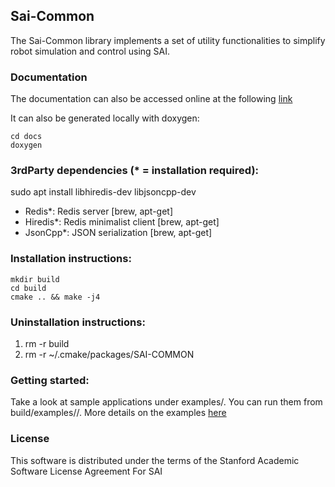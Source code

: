 ## Sai-Common
The Sai-Common library implements a set of utility functionalities to simplify robot simulation and control using SAI.

### Documentation
The documentation can also be accessed online at the following [link](https://manips-sai-org.github.io/sai-common/)

It can also be generated locally with doxygen:
```
cd docs
doxygen
```

### 3rdParty dependencies (* = installation required):

sudo apt install libhiredis-dev libjsoncpp-dev

* Redis*: Redis server [brew, apt-get]
* Hiredis*: Redis minimalist client [brew, apt-get]
* JsonCpp*: JSON serialization [brew, apt-get]

### Installation instructions:
```
mkdir build
cd build
cmake .. && make -j4
```

### Uninstallation instructions: 

1. rm -r build
2. rm -r ~/.cmake/packages/SAI-COMMON

### Getting started:
Take a look at sample applications under examples/.
You can run them from build/examples/<x-example>/.
More details on the examples [here](./docs/docs_main.md)

### License

This software is distributed under the terms of the Stanford Academic Software License Agreement For SAI

